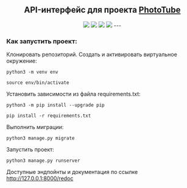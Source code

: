 <h2 align="center">API-интерфейс для проекта <a  href="https://solitairevue.firebaseapp.com">PhotoTube</a></h2>

<p align="center">

<img src="https://img.shields.io/badge/made%20by-geocrane-green">
<img src=https://img.shields.io/badge/Python-%203.7-blue>
<img src=https://img.shields.io/badge/Django%20-%202.2.16-red>
<img src=https://img.shields.io/badge/DRF-%203.2.14-yellow>
---

### Как запустить проект:

Клонировать репозиторий.
Cоздать и активировать виртуальное окружение:

```
python3 -m venv env
```

```
source env/bin/activate
```

Установить зависимости из файла requirements.txt:

```
python3 -m pip install --upgrade pip
```

```
pip install -r requirements.txt
```

Выполнить миграции:

```
python3 manage.py migrate
```

Запустить проект:

```
python3 manage.py runserver
```

Доступные эндпойнты и документация по ссылке http://127.0.0.1:8000/redoc
